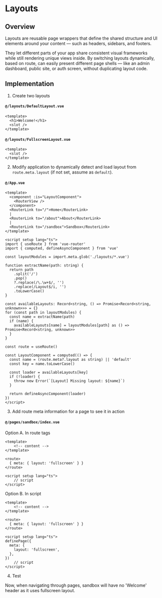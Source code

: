 # Layouts

## Overview

Layouts are reusable page wrappers that define the shared structure and UI elements around your content — such as headers, sidebars, and footers.

They let different parts of your app share consistent visual frameworks while still rendering unique views inside. By switching layouts dynamically, based on route, can easily present different page shells — like an admin dashboard, public site, or auth screen, without duplicating layout code.

## Implementation

1. Create two layouts 

#### `@/layouts/DefaultLayout.vue`

```vue
<template>
  <h1>Welcome!</h1>
  <slot />
</template>

```

#### `@/layouts/FullscreenLayout.vue`

```vue
<template>
  <slot />
</template>
```

2. Modify application to dynamically detect and load layout from `route.meta.layout` (if not set, assume as `default`).

#### `@/App.vue`

```vue
<template>
  <component :is="LayoutComponent">
    <RouterView />
  </component>
  <RouterLink to="/">Home</RouterLink>
  |
  <RouterLink to="/about">About</RouterLink>
  |
  <RouterLink to="/sandbox">Sandbox</RouterLink>
</template>

<script setup lang="ts">
import { useRoute } from 'vue-router'
import { computed, defineAsyncComponent } from 'vue'

const layoutModules = import.meta.glob('./layouts/*.vue')

function extractName(path: string) {
  return path
    .split('/')
    .pop()
    ?.replace(/\.\w+$/, '')
    .replace(/Layout$/i, '')
    .toLowerCase()
}

const availableLayouts: Record<string, () => Promise<Record<string, unknown>>> = {}
for (const path in layoutModules) {
  const name = extractName(path)
  if (name) {
    availableLayouts[name] = layoutModules[path] as () => Promise<Record<string, unknown>>
  }
}

const route = useRoute()

const LayoutComponent = computed(() => {
  const name = (route.meta?.layout as string) || 'default'
  const key = name.toLowerCase()

  const loader = availableLayouts[key]
  if (!loader) {
    throw new Error(`[Layout] Missing layout: ${name}`)
  }

  return defineAsyncComponent(loader)
})
</script>
```

3. Add route meta information for a page to see it in action

#### `@/pages/sandbox/index.vue`

Option A. In route tags

```vue
<template>
    <!-- content -->
</template>

<route>
  { meta: { layout: 'fullscreen' } }
</route>

<script setup lang="ts">
    // script
</script>
```

Option B. In script

```vue
<template>
    <!-- content -->
</template>

<route>
  { meta: { layout: 'fullscreen' } }
</route>

<script setup lang="ts">
definePage({
  meta: {
    layout: 'fullscreen',
  },
})
    // script
</script>
```

4. Test

Now, when navigating through pages, sandbox will have no 'Welcome' header as it uses fullscreen layout.
